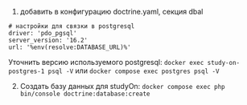 1. добавить в конфигурацию doctrine.yaml, секция dbal
```
# настройки для связки в postgresql
driver: 'pdo_pgsql'
server_version: '16.2'
url: '%env(resolve:DATABASE_URL)%'
```
Уточнить версию используемого postgresql:
`docker exec study-on-postgres-1 psql -V`
или 
`docker compose exec postgres psql -V`

2. Создать базу данных для studyOn:
`docker compose exec php bin/console doctrine:database:create`

